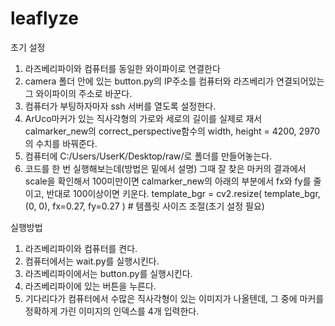 # leaflyze

초기 설정
1. 라즈베리파이와 컴퓨터를 동일한 와이파이로 연결한다
2. camera 폴더 안에 있는 button.py의 IP주소를 컴퓨터와 라즈베리가 연결되어있는 그 와이파이의 주소로 바꾼다.
3. 컴퓨터가 부팅하자마자 ssh 서버를 열도록 설정한다.
4. ArUco마커가 있는 직사각형의 가로와 세로의 길이를 실제로 재서 calmarker_new의 correct_perspective함수의 width, height = 4200, 2970의 수치를 바꿔준다.
5. 컴퓨터에 C:/Users/UserK/Desktop/raw/로 폴더를 만들어놓는다.
6. 코드를 한 번 실행해보는데(방법은 밑에서 설명) 그때 잘 찾은 마커의 결과에서 scale을 확인해서 100미만이면 calmarker_new의 아래의 부분에서 fx와 fy를 줄이고, 반대로 100이상이면 키운다.
template_bgr = cv2.resize(
        template_bgr, (0, 0), fx=0.27, fy=0.27
    )  # 템플릿 사이즈 조절(초기 설정 필요)

실행방법
1. 라즈베리파이와 컴퓨터를 켠다.
2. 컴퓨터에서는 wait.py를 실행시킨다.
3. 라즈베리파이에서는 button.py를 실행시킨다.
4. 라즈베리파이에 있는 버튼을 누른다.
5. 기다리다가 컴퓨터에서 수많은 직사각형이 있는 이미지가 나올텐데, 그 중에 마커를 정확하게 가린 이미지의 인덱스를 4개 입력한다.
